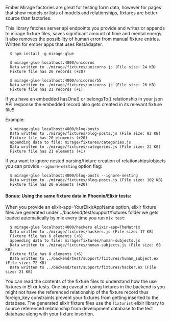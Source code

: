 Ember Mirage factories are great for testing form data, however for pages that show models or lists of models and relationships, fixtures are better source than factories.

This library fetches server api endpoints you provide and writes or appends to mirage fixture files, saves significant amount of time and mental energy. It also removes the possibility of human error from manual fixture entries. Written for ember apps that uses RestAdapter.

```{r, engine='bash', count_lines}
  $ npm install -g mirage-glue

  $ mirage-glue localhost:4000/unicorns
  Data written to ./mirage/fixtures/unicorns.js (File size: 24 KB)
  Fixture file has 20 records (+20)

  $ mirage-glue localhost:4000/unicorns/55
  Data written to ./mirage/fixtures/unicorns.js (File size: 26 KB)
  Fixture file has 21 records (+1)
```
If you have an embedded hasOne() or belongsTo() relationship in your json API response the embedded record also gets created in its relevant fixture file!!

Example:

```{r, engine='bash', count_lines}
  $ mirage-glue localhost:4000/blog-posts
  Data written to ./mirage/fixtures/blog-posts.js (File size: 82 KB)
  Fixture file has 20 elements (+20)
  appending data to file: mirage/fixtures/categories.js
  Data written to ./mirage/fixtures/categories.js (File size: 22 KB)
  Fixture file has 21 elements (+1)
```

If you want to ignore nested parsing/fixture creation of relationships/objects you can provide ```--ignore-nesting``` option flag:

```{r, engine='bash', count_lines}
  $ mirage-glue localhost:4000/blog-posts --ignore-nesting
  Data written to ./mirage/fixtures/blog-posts.js (File size: 102 KB)
  Fixture file has 20 elements (+20)
```

#### Bonus: Using the same fixture data in Phoenix/Elixir tests:

When you provide an elixir-app=YourElixirAppName option, elixir fixture files are generated under ../backend/test/support/fixtures folder we gets loaded automatically by mix every time you run ```mix test```:

```{r, engine='bash', count_lines}
  $ mirage-glue localhost:4000/hackers elixir-app=TheMatrix
  Data written to ./mirage/fixtures/hackers.js (File size: 17 KB)
  Fixture file has 6 elements (+6)
  appending data to file: mirage/fixtures/human-subjects.js
  Data written to ./mirage/fixtures/human-subjects.js (File size: 68 KB)
  Fixture file has 8 elements (+6)
  Data written to ../backend/test/support/fixtures/human_subject.ex (File size: 72 KB)
  Data written to ../backend/test/support/fixtures/hacker.ex (File size: 21 KB)
```

You can read the contents of the fixture files to understand how the use fixtures in Elixir tests. One big caveat of using fixtures in the backend is you might not have the referenced relationship of the fixture record thus foreign_key constraints prevent your fixtures from getting inserted to the database. The generated elixir fixture files use the `fixturist` elixir library to source referenced relationship from development database to the test database along with your fixture insertion.
